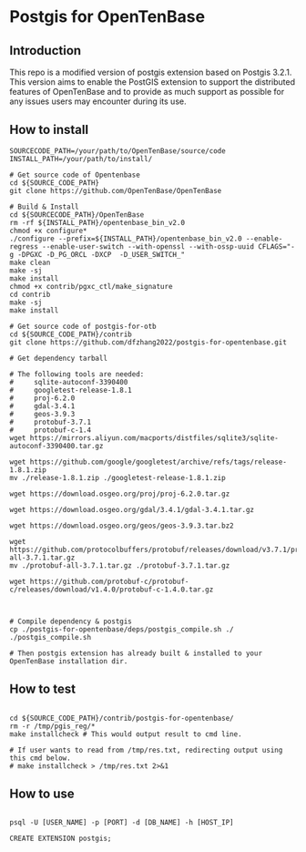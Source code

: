 # Postgis for OpenTenBase


## Introduction

This repo is a modified version of postgis extension based on Postgis 3.2.1. This version aims to enable the PostGIS extension to support the distributed features of OpenTenBase and to provide as much support as possible for any issues users may encounter during its use.




## How to install


```shell
SOURCECODE_PATH=/your/path/to/OpenTenBase/source/code
INSTALL_PATH=/your/path/to/install/

# Get source code of Opentenbase
cd ${SOURCE_CODE_PATH}
git clone https://github.com/OpenTenBase/OpenTenBase

# Build & Install
cd ${SOURCECODE_PATH}/OpenTenBase
rm -rf ${INSTALL_PATH}/opentenbase_bin_v2.0
chmod +x configure*
./configure --prefix=${INSTALL_PATH}/opentenbase_bin_v2.0 --enable-regress --enable-user-switch --with-openssl --with-ossp-uuid CFLAGS="-g -DPGXC -D_PG_ORCL -DXCP  -D_USER_SWITCH_"
make clean
make -sj
make install
chmod +x contrib/pgxc_ctl/make_signature
cd contrib
make -sj
make install

# Get source code of postgis-for-otb
cd ${SOURCE_CODE_PATH}/contrib
git clone https://github.com/dfzhang2022/postgis-for-opentenbase.git

# Get dependency tarball

# The following tools are needed:
#     sqlite-autoconf-3390400
#     googletest-release-1.8.1
#     proj-6.2.0
#     gdal-3.4.1
#     geos-3.9.3
#     protobuf-3.7.1
#     protobuf-c-1.4
wget https://mirrors.aliyun.com/macports/distfiles/sqlite3/sqlite-autoconf-3390400.tar.gz

wget https://github.com/google/googletest/archive/refs/tags/release-1.8.1.zip
mv ./release-1.8.1.zip ./googletest-release-1.8.1.zip

wget https://download.osgeo.org/proj/proj-6.2.0.tar.gz

wget https://download.osgeo.org/gdal/3.4.1/gdal-3.4.1.tar.gz

wget https://download.osgeo.org/geos/geos-3.9.3.tar.bz2

wget https://github.com/protocolbuffers/protobuf/releases/download/v3.7.1/protobuf-all-3.7.1.tar.gz
mv ./protobuf-all-3.7.1.tar.gz ./protobuf-3.7.1.tar.gz 

wget https://github.com/protobuf-c/protobuf-c/releases/download/v1.4.0/protobuf-c-1.4.0.tar.gz



# Compile dependency & postgis
cp ./postgis-for-opentenbase/deps/postgis_compile.sh ./
./postgis_compile.sh

# Then postgis extension has already built & installed to your OpenTenBase installation dir.

```


## How to test
```shell

cd ${SOURCE_CODE_PATH}/contrib/postgis-for-opentenbase/
rm -r /tmp/pgis_reg/* 
make installcheck # This would output result to cmd line.

# If user wants to read from /tmp/res.txt, redirecting output using this cmd below.
# make installcheck > /tmp/res.txt 2>&1 

```


## How to use
```shell

psql -U [USER_NAME] -p [PORT] -d [DB_NAME] -h [HOST_IP]

CREATE EXTENSION postgis;

```